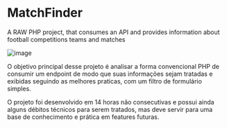 # MatchFinder
A RAW PHP project, that consumes an API and provides information about football competitions teams and matches

![image](https://github.com/user-attachments/assets/7daa66cd-335d-4457-9a0b-5743195c9f77)

O objetivo principal desse projeto é analisar a forma convencional PHP de consumir um endpoint de modo que suas informações sejam tratadas e exibidas seguindo as melhores praticas, com um filtro de formulário simples.

O projeto foi desenvolvido em 14 horas não consecutivas e possui ainda alguns débitos técnicos para serem tratados, mas deve servir para uma base de conhecimento e prática em features futuras.


